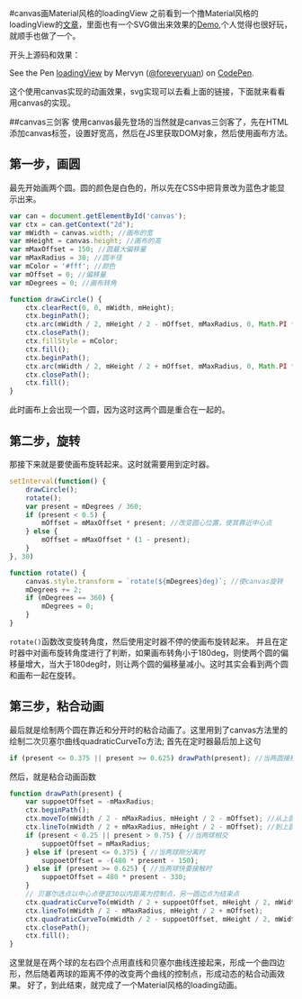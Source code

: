#canvas画Material风格的loadingView
之前看到一个撸Material风格的loadingView的[文章](http://androidwing.net/index.php/73)，里面也有一个SVG做出来效果的[Demo](https://material.uplabs.com/posts/material-loader-interface),个人觉得也很好玩，就顺手也做了一个。

开头上源码和效果：

<p data-height="265" data-theme-id="0" data-slug-hash="GjrzXK" data-default-tab="js,result" data-user="foreveryuan" data-embed-version="2" class="codepen">See the Pen <a href="http://codepen.io/foreveryuan/pen/GjrzXK/">loadingView</a> by Mervyn (<a href="http://codepen.io/foreveryuan">@foreveryuan</a>) on <a href="http://codepen.io">CodePen</a>.</p>
<script async src="//assets.codepen.io/assets/embed/ei.js"></script>


这个使用canvas实现的动画效果，svg实现可以去看上面的链接，下面就来看看用canvas的实现。

##canvas三剑客
使用canvas最先登场的当然就是canvas三剑客了，先在HTML添加canvas标签，设置好宽高，然后在JS里获取DOM对象，然后使用画布方法。

## 第一步，画圆
最先开始画两个圆。圆的颜色是白色的，所以先在CSS中把背景改为蓝色才能显示出来。
```javascript
var can = document.getElementById('canvas');
var ctx = can.getContext("2d");
var mWidth = canvas.width; //画布的宽
var mHeight = canvas.height; //画布的高
var mMaxOffset = 150; //圆最大偏移量
var mMaxRadius = 30; //圆半径
var mColor = '#fff'; //颜色
var mOffset = 0; //偏移量
var mDegrees = 0; //画布转角

function drawCircle() {
    ctx.clearRect(0, 0, mWidth, mHeight);
    ctx.beginPath();
    ctx.arc(mWidth / 2, mHeight / 2 - mOffset, mMaxRadius, 0, Math.PI * 2); //在中心点上方mOffset处画圆
    ctx.closePath();
    ctx.fillStyle = mColor;
    ctx.fill();
    ctx.beginPath();
    ctx.arc(mWidth / 2, mHeight / 2 + mOffset, mMaxRadius, 0, Math.PI * 2); //在中心点下方mOffset处画圆
    ctx.closePath();
    ctx.fill();
}
```
此时画布上会出现一个圆，因为这时这两个圆是重合在一起的。

## 第二步，旋转
那接下来就是要使画布旋转起来。这时就需要用到定时器。
```javascript
setInterval(function() {
    drawCircle();
    rotate();
    var present = mDegrees / 360;
    if (present < 0.5) {
        mOffset = mMaxOffset * present; //改变圆心位置，使其靠近中心点
    } else {
        mOffset = mMaxOffset * (1 - present);
    }
}, 30)

function rotate() {
    canvas.style.transform = `rotate(${mDegrees}deg)`; //使canvas旋转
    mDegrees += 2;
    if (mDegrees == 360) {
        mDegrees = 0;
    }
}
```
`rotate()`函数改变旋转角度，然后使用定时器不停的使画布旋转起来。
并且在定时器中对画布旋转角度进行了判断，如果画布转角小于180deg，则使两个圆的偏移量增大，当大于180deg时，则让两个圆的偏移量减小。这时其实会看到两个圆和画布一起在旋转。

## 第三步，粘合动画
最后就是绘制两个圆在靠近和分开时的粘合动画了。这里用到了canvas方法里的绘制二次贝塞尔曲线quadraticCurveTo方法;
首先在定时器最后加上这句
```javascript
if (present <= 0.375 || present >= 0.625) drawPath(present); //当两圆接触时绘制粘合动画
```
然后，就是粘合动画函数
```javascript
function drawPath(present) {
    var suppoetOffset = -mMaxRadius;
    ctx.beginPath();
    ctx.moveTo(mWidth / 2 - mMaxRadius, mHeight / 2 - mOffset); //从上圆最左点开始画线
    ctx.lineTo(mWidth / 2 + mMaxRadius, mHeight / 2 - mOffset); //到上圆最右点
    if (present < 0.25 || present > 0.75) { //当两球相交
        suppoetOffset = mMaxRadius;
    } else if (present <= 0.375) { //当两球刚分离时
        suppoetOffset = -(480 * present - 150);
    } else if (present >= 0.625) { //当两球快要接触时
        suppoetOffset = 480 * present - 330;
    }
    // 贝塞尔选点以中心点便宜30以内距离为控制点，另一圆边点为结束点
    ctx.quadraticCurveTo(mWidth / 2 + suppoetOffset, mHeight / 2, mWidth / 2 + mMaxRadius, mHeight / 2 + mOffset);
    ctx.lineTo(mWidth / 2 - mMaxRadius, mHeight / 2 + mOffset);
    ctx.quadraticCurveTo(mWidth / 2 - suppoetOffset, mHeight / 2, mWidth / 2 - mMaxRadius, mHeight / 2 - mOffset);
    ctx.closePath();
    ctx.fill();
}
```

这里就是在两个球的左右四个点用直线和贝塞尔曲线连接起来，形成一个曲四边形，然后随着两球的距离不停的改变两个曲线的控制点，形成动态的粘合动画效果。
好了，到此结束，就完成了一个Material风格的loading动画。
